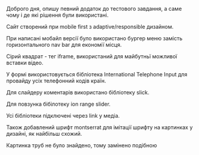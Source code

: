 Доброго дня, опишу певний додаток до тестового завдання, а саме чому і де які рішення були використані.

Сайт створений при mobile first з adaptive/responsible дизайном.

При написані мобайл версії було використано бургер меню замість горизонтального nav bar для економії місця.

Сірий квадрат - тег iframe, використаний для майбутньї можливої вставки відео.

У формі використовується бібліотека International Telephone Input для провайду усіх телефонний кодів країн.

Для слайдеру коментарів використано бібліотеку slick.

Для повзунка бібілотеку ion range slider. 

Усі бібліотеки підключені через link у медіа.

Також добавлений шрифт montserrat  для імітації шрифту на картинках у дизайні, як найбільш схожий.

Картинка труб не було знайдено, тому замінено подібною

